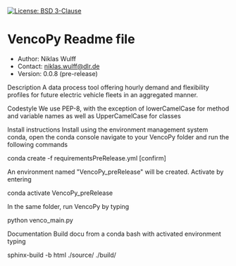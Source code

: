 [![License: BSD 3-Clause](https://img.shields.io/badge/license-BSD%203--Clause-blue.svg)](https://github.com/TechSmith/hyde/blob/master/LICENSE.txt)



# VencoPy Readme file
- Author: Niklas Wulff
- Contact: niklas.wulff@dlr.de
- Version: 0.0.8 (pre-release)

Description
A data process tool offering hourly demand and flexibility profiles for future electric vehicle fleets in an aggregated manner.

Codestyle 
We use PEP-8, with the exception of lowerCamelCase for method and variable names as well as UpperCamelCase for classes

Install instructions
Install using the environment management system conda, open the conda console navigate to your VencoPy folder and run the following commands

conda create -f requirementsPreRelease.yml
[confirm]

An environment named "VencoPy_preRelease" will be created. Activate by entering

conda activate VencoPy_preRelease 

In the same folder, run VencoPy by typing 

python venco_main.py


Documentation
Build docu from a conda bash with activated environment typing

sphinx-build -b html ./source/ ./build/
